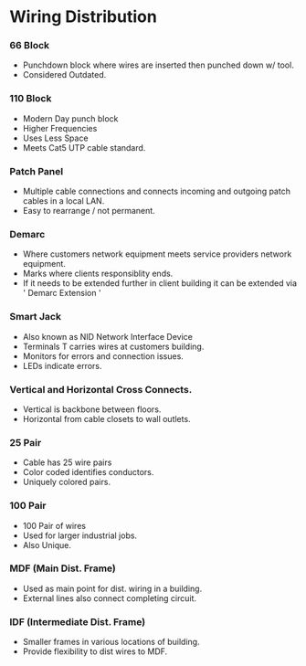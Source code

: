 # Wiring Distribution 

### 66 Block

- Punchdown block where wires are inserted then punched down w/ tool. 
- Considered Outdated. 

### 110 Block

- Modern Day punch block
- Higher Frequencies
- Uses Less Space
- Meets Cat5 UTP cable standard. 

### Patch Panel

- Multiple cable connections and connects incoming and outgoing patch cables in a local LAN. 
- Easy to rearrange / not permanent. 

### Demarc

- Where customers network equipment meets service providers network equipment. 
- Marks where clients responsiblity ends. 
- If it needs to be extended further in client building it can be extended via ' Demarc Extension ' 

### Smart Jack 

- Also known as NID Network Interface Device
- Terminals T carries wires at customers building. 
- Monitors for errors and connection issues.
- LEDs indicate errors. 


### Vertical and Horizontal Cross Connects.

- Vertical is backbone between floors. 
- Horizontal from cable closets to wall outlets. 

### 25 Pair

- Cable has 25 wire pairs
- Color coded identifies conductors. 
- Uniquely colored pairs. 

### 100 Pair

- 100 Pair of wires
- Used for larger industrial jobs.
- Also Unique. 

### MDF (Main Dist. Frame)

- Used as main point for dist. wiring in a building. 
- External lines also connect completing circuit. 

### IDF (Intermediate Dist. Frame)

- Smaller frames in various locations of building.
- Provide flexibility to dist wires to MDF. 